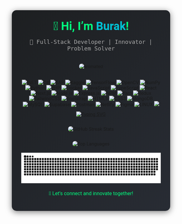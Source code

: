 <div align="center" style="background: linear-gradient(135deg, #1d1f21, #282c34); padding: 30px; border-radius: 15px; max-width: 800px; margin: auto; box-shadow: 0px 4px 20px rgba(0, 0, 0, 0.5);">
  <!-- Başlık -->
  <h1 style="color: #00FF7F; font-family: 'Roboto', sans-serif; font-size: 36px; margin: 0;">
    👋 Hi, I’m <span style="color: #00C1D4;">Burak</span>!
  </h1>
  <p style="color: #A9A9A9; font-family: 'Fira Code', monospace; font-size: 18px;">
    🚀 Full-Stack Developer | Innovator | Problem Solver
  </p>
  
  <!-- Hareketli GIF -->
  <img src="https://user-images.githubusercontent.com/73097560/115834477-dbab4500-a447-11eb-908a-139a6edaec5c.gif" alt="animated" style="margin: 20px auto; max-width: 100%; border-radius: 10px;" />
  
  <!-- Teknoloji Rozetleri -->
![.NET](https://img.shields.io/badge/-.NET-783bd2?style=plastic&logo=dotnet&logoColor=white) 
![C#](https://img.shields.io/badge/-C%23-783bd2?style=plastic&logo=csharp&logoColor=white) 
![SAP](https://img.shields.io/badge/SAP-%2300BFFF.svg?style=plastic&logo=sap&logoColor=white)
![Kaggle](https://img.shields.io/badge/Kaggle-20BEFF?style=plastic&logo=Kaggle&logoColor=white) 
![TensorFlow](https://img.shields.io/badge/TensorFlow-FF6F00?style=plastic&logo=tensorflow&logoColor=white) 
![OpenCV](https://img.shields.io/badge/OpenCV-27338e?style=plastic&logo=OpenCV&logoColor=white) 
![NumPy](https://img.shields.io/badge/NumPy-013243?style=plastic&logo=numpy&logoColor=white) 
![Python](https://img.shields.io/badge/Python-3670A0?style=plastic&logo=python&logoColor=ffdd54) 
![PHP](https://img.shields.io/badge/PHP-777BB4?style=plastic&logo=php&logoColor=white) 
![Docker](https://img.shields.io/badge/Docker-2496ED?style=plastic&logo=docker&logoColor=white) 
![JavaScript](https://img.shields.io/badge/JavaScript-F7DF1E?style=plastic&logo=javascript&logoColor=black) 
![TypeScript](https://img.shields.io/badge/typescript-%23007ACC.svg?style=plastic&logo=typescript&logoColor=white) 
![React](https://img.shields.io/badge/React-20232A?style=plastic&logo=react&logoColor=61DAFB) 
![Next.js](https://img.shields.io/badge/Next-black?style=plastic&logo=next.js&logoColor=white) 
![Node.js](https://img.shields.io/badge/Node.js-43853D?style=plastic&logo=node.js&logoColor=white) 
![Express.js](https://img.shields.io/badge/express.js-%23404d59.svg?style=plastic&logo=express&logoColor=%2361DAFB) 
![NPM](https://img.shields.io/badge/NPM-%23000000.svg?style=plastic&logo=npm&logoColor=white) 
![Yarn](https://img.shields.io/badge/yarn-%232C8EBB.svg?style=plastic&logo=yarn&logoColor=white) 
![Redux](https://img.shields.io/badge/Redux-764ABC?style=plastic&logo=redux&logoColor=white) 
![TailwindCSS](https://img.shields.io/badge/Tailwind_CSS-38B2AC?style=plastic&logo=tailwind-css&logoColor=white) 
![Bootstrap](https://img.shields.io/badge/Bootstrap-563D7C?style=plastic&logo=bootstrap&logoColor=white) 
![HTML5](https://img.shields.io/badge/HTML5-E34F26?style=plastic&logo=html5&logoColor=white) 
![CSS3](https://img.shields.io/badge/CSS3-1572B6?style=plastic&logo=css3&logoColor=white) 
![MongoDB](https://img.shields.io/badge/MongoDB-4EA94B?style=plastic&logo=mongodb&logoColor=white) 
![MySQL](https://img.shields.io/badge/mysql-%2300f.svg?style=plastic&logo=mysql&logoColor=white) 
![Supabase](https://img.shields.io/badge/Supabase-3ECF8E?style=plastic&logo=supabase&logoColor=white) 
![Postman](https://img.shields.io/badge/Postman-FF6C37?style=plastic&logo=postman&logoColor=white) 
![Netlify](https://img.shields.io/badge/netlify-%23000000.svg?style=plastic&logo=netlify&logoColor=#00C7B7) 
![Figma](https://img.shields.io/badge/figma-%23F24E1E.svg?style=plastic&logo=figma&logoColor=white) 
![LINUX](https://img.shields.io/badge/Linux-FCC624?style=plastic&logo=linux&logoColor=black) 
<img src="https://user-images.githubusercontent.com/73097560/115834477-dbab4500-a447-11eb-908a-139a6edaec5c.gif">
  
  <!-- GitHub Animasyonlu Yazı -->
  <a href="https://git.io/typing-svg">
    <img src="https://readme-typing-svg.herokuapp.com/?lines=Passionate+about+tech!;Building+future+solutions+🚀;&center=true&font=Fira+Code&size=22&color=00C1D4&width=600&height=50" alt="Typing SVG" />
  </a>
  
  <!-- GitHub İstatistikleri -->
  <div style="margin: 30px 0;">
    <img src="https://github-readme-streak-stats.herokuapp.com?user=datkanber&theme=github-dark-blue&hide_border=true&border_radius=10" alt="GitHub Streak Stats" style="max-width: 100%; border-radius: 10px;" />
  </div>
  
  <!-- En Çok Kullanılan Diller -->
  <div style="margin-bottom: 20px;">
    <img src="https://github-readme-stats.vercel.app/api/top-langs/?username=datkanber&layout=compact&theme=github-dark-blue&hide_border=true&border_radius=10" alt="Top Languages" style="max-width: 100%; border-radius: 10px;" />
  </div>
  
  <!-- Snake Animation -->
  <div>
    <img src="https://github.com/krishnathakkar29/krishnathakkar29/blob/main/grid-snake.svg" alt="snake" style="max-width: 100%;" />
  </div>
  
  <!-- Alt Mesaj -->
  <p style="color: #00FF7F; font-family: 'Roboto', sans-serif; font-size: 16px; margin-top: 20px;">
    🌟 Let’s connect and innovate together!
  </p>
</div>
